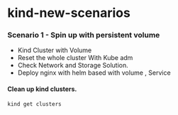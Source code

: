 # kind-new-scenarios

### Scenario 1 - Spin up with persistent volume 

+ Kind Cluster with Volume
+ Reset the whole cluster With Kube adm
+ Check Network and Storage Solution.
+ Deploy nginx with helm based with volume , Service 

#### Clean up kind clusters. 

```
kind get clusters
```


